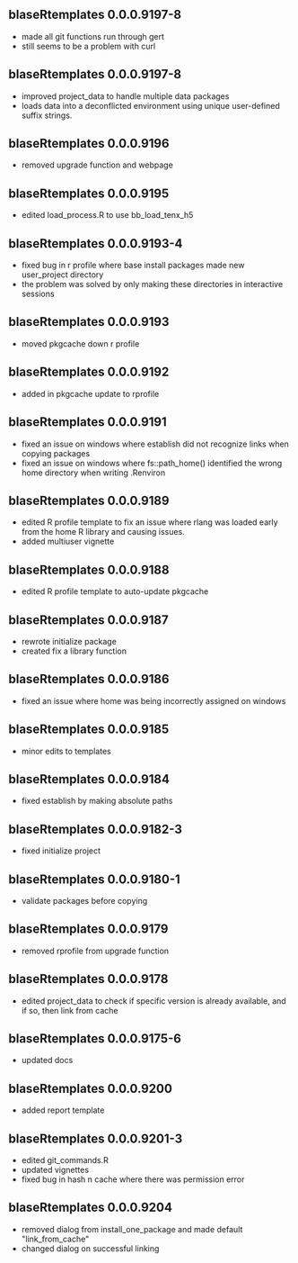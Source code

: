 ## blaseRtemplates 0.0.0.9197-8
* made all git functions run through gert
* still seems to be a problem with curl

## blaseRtemplates 0.0.0.9197-8

* improved project_data to handle multiple data packages
* loads data into a deconflicted environment using unique user-defined suffix strings.

## blaseRtemplates 0.0.0.9196

* removed upgrade function and webpage

## blaseRtemplates 0.0.0.9195

* edited load_process.R to use bb_load_tenx_h5

## blaseRtemplates 0.0.0.9193-4

* fixed bug in r profile where base install packages made new user_project directory
* the problem was solved by only making these directories in interactive sessions

## blaseRtemplates 0.0.0.9193

* moved pkgcache down r profile

## blaseRtemplates 0.0.0.9192

* added in pkgcache update to rprofile

## blaseRtemplates 0.0.0.9191

* fixed an issue on windows where establish did not recognize links when copying packages
* fixed an issue on windows where fs::path_home() identified the wrong home directory when writing .Renviron

## blaseRtemplates 0.0.0.9189

* edited R profile template to fix an issue where rlang was loaded early from the home R library and causing issues.
* added multiuser vignette

## blaseRtemplates 0.0.0.9188

* edited R profile template to auto-update pkgcache

## blaseRtemplates 0.0.0.9187

* rewrote initialize package
* created fix a library function

## blaseRtemplates 0.0.0.9186

* fixed an issue where home was being incorrectly assigned on windows

## blaseRtemplates 0.0.0.9185

* minor edits to templates

## blaseRtemplates 0.0.0.9184

* fixed establish by making absolute paths

## blaseRtemplates 0.0.0.9182-3

* fixed initialize project

## blaseRtemplates 0.0.0.9180-1

* validate packages before copying

## blaseRtemplates 0.0.0.9179

* removed rprofile from upgrade function

## blaseRtemplates 0.0.0.9178

* edited project_data to check if specific version is already available, and if so, then link from cache

## blaseRtemplates 0.0.0.9175-6

* updated docs

## blaseRtemplates 0.0.0.9200

* added report template

## blaseRtemplates 0.0.0.9201-3

* edited git_commands.R
* updated vignettes
* fixed bug in hash n cache where there was permission error


## blaseRtemplates 0.0.0.9204

* removed dialog from install_one_package and made default "link_from_cache"
* changed dialog on successful linking

